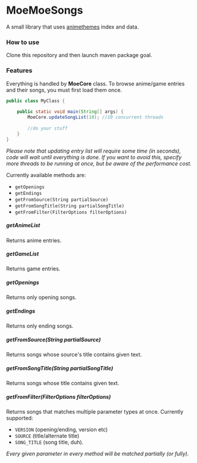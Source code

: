 # MoeMoeSongs
A small library that uses [animethemes](https://animethemes.moe) index and data.
 
### How to use
Clone this repository and then launch maven package goal.
 
### Features
Everything is handled by **MoeCore** class. To browse anime/game entries and their songs, you must first load them once.
```java
public class MyClass {
    
    public static void main(String[] args) {
        MoeCore.updateSongList(10); //10 concurrent threads
        
        //do your stuff
    }
}
```
*Please note that updating entry list will require some time (in seconds), code will wait until everything is done. If you want to avoid this, specify more threads to be running at once, but be aware of the performance cost.*
 
Currently available methods are:
* `getOpenings`
* `getEndings`
* `getFromSource(String partialSource)`
* `getFromSongTitle(String partialSongTitle)`
* `getFromFilter(FilterOptions filterOptions)`
 
##### getAnimeList
Returns anime entries.
 
##### getGameList
Returns game entries.
 
##### getOpenings
Returns only opening songs.
  
##### getEndings
Returns only ending songs.
 
##### getFromSource(String partialSource)
Returns songs whose source's title contains given text.
 
##### getFromSongTitle(String partialSongTitle)
Returns songs whose title contains given text.
 
##### getFromFilter(FilterOptions filterOptions)
Returns songs that matches multiple parameter types at once. Currently supported:
* `VERSION` (opening/ending, version etc)
* `SOURCE` (title/alternate title)
* `SONG_TITLE` (song title, duh).
 
*Every given parameter in every method will be matched partially (or fully).*